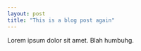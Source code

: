 ```yaml
---
layout: post
title: "This is a blog post again"
---
```


Lorem ipsum dolor sit amet. Blah humbuhg.

<!-- I'll use this blog to document my progress and share what I've learned. -->

<!-- Thus far, [WordPress](wordpress.org) has been my weapon of choice for web publishing. But this time I decided to ditch the world's favourite CMS in favour of Jekyll.  -->